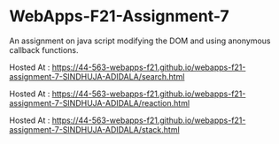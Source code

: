 # WebApps-F21-Assignment-7
An assignment on java script modifying the DOM and using anonymous callback functions.

Hosted At : <https://44-563-webapps-f21.github.io/webapps-f21-assignment-7-SINDHUJA-ADIDALA/search.html>

Hosted At : <https://44-563-webapps-f21.github.io/webapps-f21-assignment-7-SINDHUJA-ADIDALA/reaction.html>

Hosted At : <https://44-563-webapps-f21.github.io/webapps-f21-assignment-7-SINDHUJA-ADIDALA/stack.html>
